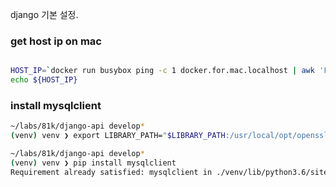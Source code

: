 django 기본 설정.

### get host ip on mac
```bash

HOST_IP=`docker run busybox ping -c 1 docker.for.mac.localhost | awk 'FNR==2 {print $4}' | sed s'/.$//'`
echo ${HOST_IP}

```

### install mysqlclient
```bash
~/labs/81k/django-api develop*
(venv) venv ❯ export LIBRARY_PATH="$LIBRARY_PATH:/usr/local/opt/openssl/lib/"

~/labs/81k/django-api develop*
(venv) venv ❯ pip install mysqlclient
Requirement already satisfied: mysqlclient in ./venv/lib/python3.6/site-packages (1.4.1)
```
